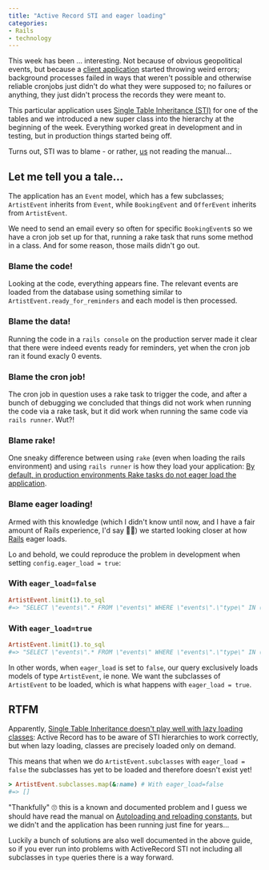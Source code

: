 ```yaml
---
title: "Active Record STI and eager loading"
categories:
- Rails
- technology
---
```


This week has been ... interesting. Not because of obvious geopolitical events, but because a [client application](https://eventzonen.dk) started throwing weird errors; background processes failed in ways that weren't possible and otherwise reliable cronjobs just didn't do what they were supposed to; no failures or anything, they just didn't process the records they were meant to.

<!--more-->

This particular application uses [Single Table Inheritance (STI)](https://api.rubyonrails.org/classes/ActiveRecord/Inheritance.html) for one of the tables and we introduced a new super class into the hierarchy at the beginning of the week. Everything worked great in development and in testing, but in production things started being off.

Turns out, STI was to blame - or rather, [us](https://substancelab.dk) not reading the manual...

## Let me tell you a tale...

The application has an `Event` model, which has a few subclasses; `ArtistEvent` inherits from `Event`, while `BookingEvent` and `OfferEvent` inherits from `ArtistEvent`.

We need to send an email every so often for specific `BookingEvent`s so we have a cron job set up for that, running a rake task that runs some method in a class. And for some reason, those mails didn't go out.

### Blame the code!

Looking at the code, everything appears fine. The relevant events are loaded from the database using something similar to `ArtistEvent.ready_for_reminders` and each model is then processed.

### Blame the data!

Running the code in a `rails console` on the production server made it clear that there were indeed events ready for reminders, yet when the cron job ran it found exacly 0 events.

### Blame the cron job!

The cron job in question uses a rake task to trigger the code, and after a bunch of debugging we concluded that things did not work when running the code via a rake task, but it did work when running the same code via `rails runner`. Wut?!

### Blame rake!

One sneaky difference between using `rake` (even when loading the rails environment) and using `rails runner` is how they load your application: [By default, in production environments Rake tasks do not eager load the application](https://guides.rubyonrails.org/autoloading_and_reloading_constants.html#eager-loading).

### Blame eager loading!

Armed with this knowledge (which I didn't know until now, and I have a fair amount of Rails experience, I'd say 👴🏻) we started looking closer at how [Rails](https://rubyonrails.org/) eager loads.

Lo and behold, we could reproduce the problem in development when setting `config.eager_load = true`:

### With `eager_load=false`

```ruby
ArtistEvent.limit(1).to_sql
#=> "SELECT \"events\".* FROM \"events\" WHERE \"events\".\"type\" IN ('ArtistEvent') LIMIT 1"
```

### With `eager_load=true`

```ruby
ArtistEvent.limit(1).to_sql
#=> "SELECT \"events\".* FROM \"events\" WHERE \"events\".\"type\" IN ('ArtistEvent', 'OfferEvent', 'BookingEvent') LIMIT 1"
```

In other words, when `eager_load` is set to `false`, our query exclusively loads models of type `ArtistEvent`, ie none. We want the subclasses of `ArtistEvent` to be loaded, which is what happens with `eager_load = true`.

## RTFM

Apparently, [Single Table Inheritance doesn't play well with lazy loading classes](https://guides.rubyonrails.org/autoloading_and_reloading_constants.html#single-table-inheritance): Active Record has to be aware of STI hierarchies to work correctly, but when lazy loading, classes are precisely loaded only on demand.

This means that when we do `ArtistEvent.subclasses` with `eager_load = false` the subclasses has yet to be loaded and therefore doesn't exist yet!

```ruby
> ArtistEvent.subclasses.map(&:name) # With eager_load=false
#=> []
```

"Thankfully" 🙄 this is a known and documented problem and I guess we should have read the manual on [Autoloading and reloading constants](https://guides.rubyonrails.org/autoloading_and_reloading_constants.html#option-2-preload-a-collapsed-directory), but we didn't and the application has been running just fine for years...

Luckily a bunch of solutions are also well documented in the above guide, so if you ever run into problems with ActiveRecord STI not including all subclasses in `type` queries there is a way forward.
